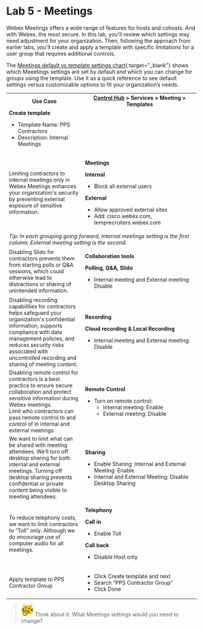 # Lab 5 - Meetings
Webex Meetings offers a wide range of features for hosts and cohosts. And with Webex, the most secure.  In this lab, you'll review which settings may need adjustment for your organization. Then, following the approach from earlier labs, you'll create and apply a template with specific limitations for a user group that requires additional controls. 

The [Meetings default vs template settings chart](template_assets/MeetingsSetting.pdf){:target="_blank"} shows which Meeetings settings are set by default and which you can change for groups using the template. Use it as a quick reference to see default settings versus customizable options to fit your organization’s needs.
<table>
  <tbody>
    <tr>
      <th style="width:40%;">Use Case</th>
      <th style="width:60%;">
        <a href="http://admin.webex.com/" target="_blank">Control Hub</a> &gt; Services &gt; Meeting &gt; Templates
      </th>
    </tr>
    <tr>
      <td>
        <strong>Create template</strong>
        <ul>
          <li>Template Name: PPS Contractors</li>
          <li>Description: Internal Meetings</li>
        </ul>
      </td><td>
      </td>
    </tr>
    <tr>
      <td style="width:40%;">
        Limiting contractors to internal meetings only in Webex Meetings enhances your organization's security by preventing external exposure of sensitive information.
      </td>
      <td style="width:60%;">
        <p><strong>Meetings</strong></p>
        <p><strong>Internal</strong></p>
        <ul>
          <li>Block all external users</li>
        </ul>
        <p><strong>External</strong></p>
        <ul>
          <li>Allow approved external sites</li>
          <li>Add: cisco.webex.com, temprecruiters.webex.com</li>
        </ul>
      </td>
    </tr><tr><td colspan="2;"><i>Tip: In each grouping going forward, Internal meetings setting is the first column; External meeting setting is the second.</td></tr>
    <tr>
      <td>
        Disabling Slido for contractors prevents them from starting polls or Q&amp;A sessions, which could otherwise lead to distractions or sharing of unintended information.
      </td>
      <td>
        <p><strong>Collaboration tools</strong></p>
          <strong>Polling, Q&amp;A, Slido</strong>
          <ul><li>Internal meeting and External meeting: Disable</li>
        </ul>
      </td>
    </tr>
    <tr>
      <td>
        Disabling recording capabilities for contractors helps safeguard your organization's confidential information, supports compliance with data management policies, and reduces security risks associated with uncontrolled recording and sharing of meeting content.
      </td>
      <td>
        <p><strong>Recording</strong></p>
        <p><strong>Cloud recording &amp; Local Recording</strong></p>
        <ul>
          <li>Internal meeting and External meeting: Disable</li>
        </ul>
      </td>
    </tr>
    <tr>
      <td>
        Disabling remote control for contractors is a best practice to ensure secure collaboration and protect sensitive information during Webex meetings.<br>
        Limit who contractors can pass remote control to and control of in internal and external meetings.
      </td>
      <td>
        <p><strong>Remote Control</strong></p>
       <ul><li>Turn on remote control:<ul><li>Internal meeting: Enable</li>
          <li>External meeting: Disable</li></ul>
        </ul>
      </td>
    </tr>
    <tr>
      <td>
        We want to limit what can be shared with meeting attendees. We’ll turn off desktop sharing for both internal and external meetings. Turning off desktop sharing prevents confidential or private content being visible to meeting attendees.
      </td>
      <td>
        <p><strong>Sharing</strong></p>
         <ul><li>Enable Sharing: Internal and External Meeting: Enable</li>
          <li>Internal and External Meeting: Disable Desktop Sharing</li>
        </ul>
      </td>
    </tr>
    <tr>
      <td>
        To reduce telephony costs, we want to limit contractors to “Toll” only. Although we do encourage use of computer audio for all meetings.
      </td>
      <td>
        <p><strong>Telephony</strong></p>
        <p><strong>Call in</strong></p>
        <ul>
          <li>Enable Toll</li>
        </ul>
        <p><strong>Call back</strong></p>
        <ul>
          <li>Disable Host only</li>
        </ul>
      </td>
    </tr>
    <tr>
      <td>
        Apply template to PPS Contractor Group
      </td>
      <td>
        <ul>
          <li>Click Create template and next</li>
          <li>Search “PPS Contractor Group”</li>
          <li>Click Done</li>
        </ul>
      </td>
    </tr>
  </tbody>
</table>

>![Think about it](template_assets/thinkingcat.png) Think about it: What Meetings settings would you need to change?
